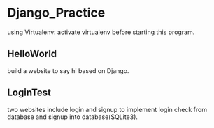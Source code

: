 # Django_Practice
using Virtualenv: activate virtualenv before starting this program.
## HelloWorld
build a website to say hi based on Django.
## LoginTest
two websites include login and signup to implement login check from database and signup into database(SQLite3).
